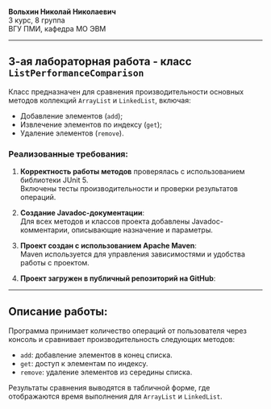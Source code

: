 **Вольхин Николай Николаевич**  
3 курс, 8 группа  
ВГУ ПМИ, кафедра МО ЭВМ

---

## 3-ая лабораторная работа - класс `ListPerformanceComparison`

Класс предназначен для сравнения производительности основных методов коллекций `ArrayList` и `LinkedList`, включая:
- Добавление элементов (`add`);
- Извлечение элементов по индексу (`get`);
- Удаление элементов (`remove`).

### Реализованные требования:
1. **Корректность работы методов** проверялась с использованием библиотеки JUnit 5.  
   Включены тесты производительности и проверки результатов операций.

2. **Создание Javadoc-документации**:  
   Для всех методов и классов проекта добавлены Javadoc-комментарии, описывающие назначение и параметры.

3. **Проект создан с использованием Apache Maven**:  
   Maven используется для управления зависимостями и удобства работы с проектом.

4. **Проект загружен в публичный репозиторий на GitHub**:

---

## Описание работы:
Программа принимает количество операций от пользователя через консоль и сравнивает производительность следующих методов:
- `add`: добавление элементов в конец списка.
- `get`: доступ к элементам по индексу.
- `remove`: удаление элементов из середины списка.

Результаты сравнения выводятся в табличной форме, где отображаются время выполнения для `ArrayList` и `LinkedList`.
